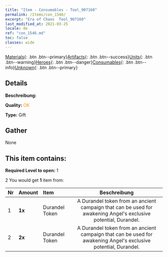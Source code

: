 ```yaml
---
title: "Item - Consumables - Tool_907160"
permalink: /Items/con_1546/
excerpt: "Era of Chaos  Tool_907160"
last_modified_at: 2021-03-25
locale: de
ref: "con_1546.md"
toc: false
classes: wide
---
```

 [Materials](/de/Items/){: .btn .btn--primary}[Artifacts](/de/Items/Artifacts/){: .btn .btn--success}[Units](/de/Items/Units/){: .btn .btn--warning}[Heroes](/de/Items/Heroes/){: .btn .btn--danger}[Consumables](/de/Items/Consumables/){: .btn .btn--info}[Unknown](/de/Items/Unknown/){: .btn .btn--primary}

## Details
 **Beschreibung:** 

 **Quality:** <span style="color: #FF8C00">OK</span>

 **Type:** Gift

## Gather

  None

## This item contains:

 **Required Level to open:** 1

 2 You would get **1** item  from:

  | Nr | Amount |     Item    | Beschreibung |
  |:---|:-------|:------------|:-----------:|
  | 1 |  **1x** | Durandel Token | A Durandel token from an ancient campaign that can be used for awakening Angel's exclusive potential, Durandel.  | 
  | 2 |  **2x** | Durandel Token | A Durandel token from an ancient campaign that can be used for awakening Angel's exclusive potential, Durandel.  | 
